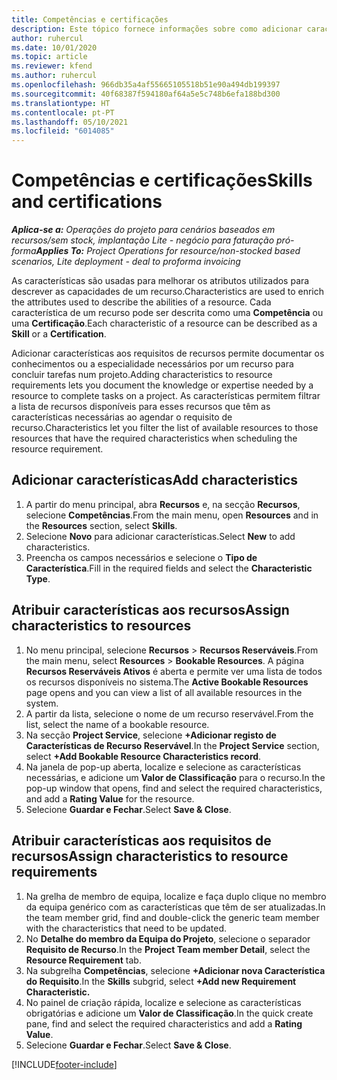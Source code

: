 ```yaml
---
title: Competências e certificações
description: Este tópico fornece informações sobre como adicionar características de competências e certificações aos recursos.
author: ruhercul
ms.date: 10/01/2020
ms.topic: article
ms.reviewer: kfend
ms.author: ruhercul
ms.openlocfilehash: 966db35a4af55665105518b51e90a494db199397
ms.sourcegitcommit: 40f68387f594180af64a5e5c748b6efa188bd300
ms.translationtype: HT
ms.contentlocale: pt-PT
ms.lasthandoff: 05/10/2021
ms.locfileid: "6014085"
---
```

# <a name="skills-and-certifications"></a><span data-ttu-id="1f987-103">Competências e certificações</span><span class="sxs-lookup"><span data-stu-id="1f987-103">Skills and certifications</span></span>
<span data-ttu-id="1f987-104">_**Aplica-se a:** Operações do projeto para cenários baseados em recursos/sem stock, implantação Lite - negócio para faturação pró-forma_</span><span class="sxs-lookup"><span data-stu-id="1f987-104">_**Applies To:** Project Operations for resource/non-stocked based scenarios, Lite deployment - deal to proforma invoicing_</span></span>

<span data-ttu-id="1f987-105">As características são usadas para melhorar os atributos utilizados para descrever as capacidades de um recurso.</span><span class="sxs-lookup"><span data-stu-id="1f987-105">Characteristics are used to enrich the attributes used to describe the abilities of a resource.</span></span> <span data-ttu-id="1f987-106">Cada característica de um recurso pode ser descrita como uma **Competência** ou uma **Certificação**.</span><span class="sxs-lookup"><span data-stu-id="1f987-106">Each characteristic of a resource can be described as a **Skill** or a **Certification**.</span></span>

<span data-ttu-id="1f987-107">Adicionar características aos requisitos de recursos permite documentar os conhecimentos ou a especialidade necessários por um recurso para concluir tarefas num projeto.</span><span class="sxs-lookup"><span data-stu-id="1f987-107">Adding characteristics to resource requirements lets you document the knowledge or expertise needed by a resource to complete tasks on a project.</span></span> <span data-ttu-id="1f987-108">As características permitem filtrar a lista de recursos disponíveis para esses recursos que têm as características necessárias ao agendar o requisito de recurso.</span><span class="sxs-lookup"><span data-stu-id="1f987-108">Characteristics let you filter the list of available resources to those resources that have the required characteristics when scheduling the resource requirement.</span></span>

## <a name="add-characteristics"></a><span data-ttu-id="1f987-109">Adicionar características</span><span class="sxs-lookup"><span data-stu-id="1f987-109">Add characteristics</span></span>

1. <span data-ttu-id="1f987-110">A partir do menu principal, abra **Recursos** e, na secção **Recursos**, selecione **Competências**.</span><span class="sxs-lookup"><span data-stu-id="1f987-110">From the main menu, open **Resources** and in the **Resources** section, select **Skills**.</span></span>
2. <span data-ttu-id="1f987-111">Selecione **Novo** para adicionar características.</span><span class="sxs-lookup"><span data-stu-id="1f987-111">Select **New** to add characteristics.</span></span>
3. <span data-ttu-id="1f987-112">Preencha os campos necessários e selecione o **Tipo de Característica**.</span><span class="sxs-lookup"><span data-stu-id="1f987-112">Fill in the required fields and select the **Characteristic Type**.</span></span>

## <a name="assign-characteristics-to-resources"></a><span data-ttu-id="1f987-113">Atribuir características aos recursos</span><span class="sxs-lookup"><span data-stu-id="1f987-113">Assign characteristics to resources</span></span>

1. <span data-ttu-id="1f987-114">No menu principal, selecione **Recursos** > **Recursos Reserváveis**.</span><span class="sxs-lookup"><span data-stu-id="1f987-114">From the main menu, select **Resources** > **Bookable Resources**.</span></span> <span data-ttu-id="1f987-115">A página **Recursos Reserváveis Ativos** é aberta e permite ver uma lista de todos os recursos disponíveis no sistema.</span><span class="sxs-lookup"><span data-stu-id="1f987-115">The **Active Bookable Resources** page opens and you can view a list of all available resources in the system.</span></span>
2. <span data-ttu-id="1f987-116">A partir da lista, selecione o nome de um recurso reservável.</span><span class="sxs-lookup"><span data-stu-id="1f987-116">From the list, select the name of a bookable resource.</span></span>
3. <span data-ttu-id="1f987-117">Na secção **Project Service**, selecione **+Adicionar registo de Características de Recurso Reservável**.</span><span class="sxs-lookup"><span data-stu-id="1f987-117">In the **Project Service** section, select **+Add Bookable Resource Characteristics record**.</span></span>
4. <span data-ttu-id="1f987-118">Na janela de pop-up aberta, localize e selecione as características necessárias, e adicione um **Valor de Classificação** para o recurso.</span><span class="sxs-lookup"><span data-stu-id="1f987-118">In the pop-up window that opens, find and select the required characteristics, and add a **Rating Value** for the resource.</span></span>
5. <span data-ttu-id="1f987-119">Selecione **Guardar e Fechar**.</span><span class="sxs-lookup"><span data-stu-id="1f987-119">Select **Save & Close**.</span></span>

## <a name="assign-characteristics-to-resource-requirements"></a><span data-ttu-id="1f987-120">Atribuir características aos requisitos de recursos</span><span class="sxs-lookup"><span data-stu-id="1f987-120">Assign characteristics to resource requirements</span></span>

1. <span data-ttu-id="1f987-121">Na grelha de membro de equipa, localize e faça duplo clique no membro da equipa genérico com as características que têm de ser atualizadas.</span><span class="sxs-lookup"><span data-stu-id="1f987-121">In the team member grid, find and double-click the generic team member with the characteristics that need to be updated.</span></span>
2. <span data-ttu-id="1f987-122">No **Detalhe do membro da Equipa do Projeto**, selecione o separador **Requisito de Recurso**.</span><span class="sxs-lookup"><span data-stu-id="1f987-122">In the **Project Team member Detail**, select the **Resource Requirement** tab.</span></span>
3. <span data-ttu-id="1f987-123">Na subgrelha **Competências**, selecione **+Adicionar nova Característica do Requisito**.</span><span class="sxs-lookup"><span data-stu-id="1f987-123">In the **Skills** subgrid, select **+Add new Requirement Characteristic.**</span></span>
4. <span data-ttu-id="1f987-124">No painel de criação rápida, localize e selecione as características obrigatórias e adicione um **Valor de Classificação**.</span><span class="sxs-lookup"><span data-stu-id="1f987-124">In the quick create pane, find and select the required characteristics and add a **Rating Value**.</span></span>
5. <span data-ttu-id="1f987-125">Selecione **Guardar e Fechar**.</span><span class="sxs-lookup"><span data-stu-id="1f987-125">Select **Save & Close**.</span></span>

[!INCLUDE[footer-include](../includes/footer-banner.md)]